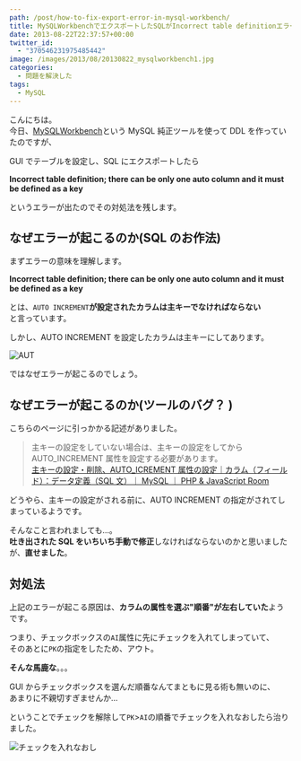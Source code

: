 ```yaml
---
path: /post/how-to-fix-export-error-in-mysql-workbench/
title: MySQLWorkbenchでエクスポートしたSQLがIncorrect table definitionエラーになったときの対処法
date: 2013-08-22T22:37:57+00:00
twitter_id:
  - "370546231975485442"
image: /images/2013/08/20130822_mysqlworkbench1.jpg
categories:
  - 問題を解決した
tags:
  - MySQL
---
```


こんにちは。  
今日、[MySQLWorkbench](http://www-jp.mysql.com/products/workbench/)という MySQL 純正ツールを使って DDL を作っていたのですが、

GUI でテーブルを設定し、SQL にエクスポートしたら

**Incorrect table definition; there can be only one auto column and it must be defined as a key**

というエラーが出たのでその対処法を残します。

<!--more-->

## なぜエラーが起こるのか(SQL のお作法)

まずエラーの意味を理解します。

**Incorrect table definition; there can be only one auto column and it must be defined as a key**

とは、`AUTO INCREMENT`**が設定されたカラムは主キーでなければならない**  
と言っています。

しかし、AUTO INCREMENT を設定したカラムは主キーにしてあります。

![AUT](/images/2013/08/ef5ef751157160f8bf9c0fac717015a2.png)

ではなぜエラーが起こるのでしょう。

## なぜエラーが起こるのか(ツールのバグ？ )

こちらのページに引っかかる記述がありました。

> 主キーの設定をしていない場合は、主キーの設定をしてから AUTO_INCREMENT 属性を設定する必要があります。  
> [主キーの設定・削除、AUTO_ICREMENT 属性の設定｜カラム（フィールド）：データ定義（SQL 文）｜ MySQL ｜ PHP & JavaScript Room](http://phpjavascriptroom.com/?t=mysql&p=autoincerment)

どうやら、主キーの設定がされる前に、AUTO INCREMENT の指定がされてしまっているようです。

そんなこと言われましても…。  
**吐き出された SQL をいちいち手動で修正**しなければならないのかと思いましたが、**直せました**。

## 対処法

上記のエラーが起こる原因は、**カラムの属性を選ぶ"順番"が左右していた**ようです。

つまり、チェックボックスの`AI`属性に先にチェックを入れてしまっていて、  
そのあとに`PK`の指定をしたため、アウト。

**そんな馬鹿な**。。。

GUI からチェックボックスを選んだ順番なんてまともに見る術も無いのに、  
あまりに不親切すぎませんか…

ということでチェックを解除して`PK`>`AI`の順番でチェックを入れなおしたら治りました。

![チェックを入れなおし](/images/2013/08/8d64668f22f50892748e9a13f350eaa0.png)
